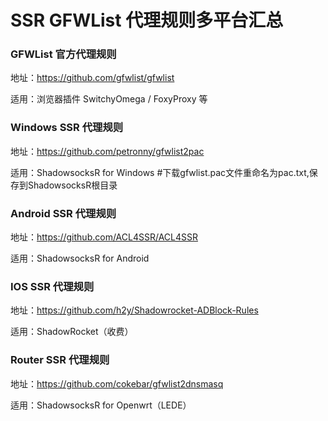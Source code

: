 # SSR GFWList 代理规则多平台汇总


### GFWList 官方代理规则

地址：https://github.com/gfwlist/gfwlist

适用：浏览器插件 SwitchyOmega / FoxyProxy 等

### Windows SSR 代理规则

地址：https://github.com/petronny/gfwlist2pac  

适用：ShadowsocksR for Windows #下载gfwlist.pac文件重命名为pac.txt,保存到ShadowsocksR根目录

### Android SSR 代理规则

地址：https://github.com/ACL4SSR/ACL4SSR

适用：ShadowsocksR for Android

### IOS SSR 代理规则

地址：https://github.com/h2y/Shadowrocket-ADBlock-Rules

适用：ShadowRocket（收费）

### Router SSR 代理规则

地址：https://github.com/cokebar/gfwlist2dnsmasq

适用：ShadowsocksR for Openwrt（LEDE）
